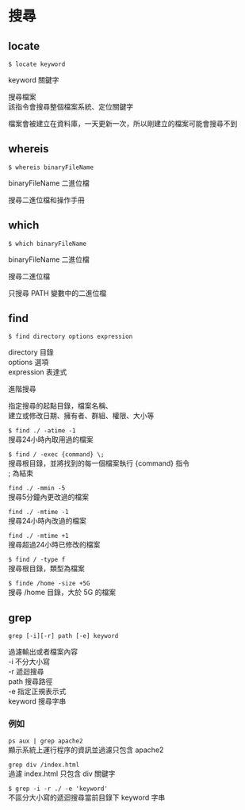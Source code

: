 # 搜尋

## locate

`$ locate keyword`

keyword 關鍵字

搜尋檔案  
該指令會搜尋整個檔案系統、定位關鍵字

檔案會被建立在資料庫，一天更新一次，所以剛建立的檔案可能會搜尋不到

## whereis

`$ whereis binaryFileName`

binaryFileName 二進位檔

搜尋二進位檔和操作手冊

## which

`$ which binaryFileName`

binaryFileName 二進位檔 

搜尋二進位檔

只搜尋 PATH 變數中的二進位檔

## find

`$ find directory options expression`

directory 目錄  
options 選項  
expression 表達式

進階搜尋

指定搜尋的起點目錄，檔案名稱、  
建立或修改日期、擁有者、群組、權限、大小等

`$ find ./ -atime -1`  
搜尋24小時內取用過的檔案

`$ find / -exec {command} \;`  
搜尋根目錄，並將找到的每一個檔案執行 {command} 指令  
\; 為結束

`find ./ -mmin -5`  
搜尋5分鐘內更改過的檔案

`find ./ -mtime -1`  
搜尋24小時內改過的檔案

`find ./ -mtime +1`  
搜尋超過24小時已修改的檔案

`$ find / -type f`  
搜尋根目錄，類型為檔案

`$ finde /home -size +5G`  
搜尋 /home 目錄，大於 5G 的檔案

## grep

`grep [-i][-r] path [-e] keyword`

過濾輸出或者檔案內容  
-i 不分大小寫  
-r 遞迴搜尋  
path 搜尋路徑  
-e 指定正規表示式  
keyword 搜尋字串

### 例如

`ps aux | grep apache2`  
顯示系統上運行程序的資訊並過濾只包含 apache2

`grep div /index.html`  
過濾 index.html 只包含 div 關鍵字

`$ grep -i -r ./ -e 'keyword'`  
不區分大小寫的遞迴搜尋當前目錄下 keyword 字串

